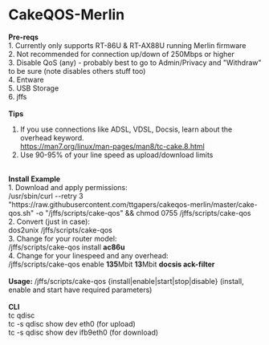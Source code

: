 # CakeQOS-Merlin
<b>Pre-reqs</b><br />
    1. Currently only supports RT-86U & RT-AX88U running Merlin firmware<br />
    2. Not recommended for connection up/down of 250Mbps or higher<br />
    3. Disable QoS (any) - probably best to go to Admin/Privacy and "Withdraw" to be sure (note disables others stuff too)<br />
    4. Entware<br />
    5. USB Storage<br />
    6. jffs<br />
<br />
<b>Tips</b><br />
1. If you use connections like ADSL, VDSL, Docsis, learn about the overhead keyword. <br />
    https://man7.org/linux/man-pages/man8/tc-cake.8.html<br />
2. Use 90-95% of your line speed as upload/download limits<br />
<br />
<b>Install Example</b><br />
    1. Download and apply permissions:<br />
    /usr/sbin/curl --retry 3 "https://raw.githubusercontent.com/ttgapers/cakeqos-merlin/master/cake-qos.sh" -o "/jffs/scripts/cake-qos" && chmod 0755 /jffs/scripts/cake-qos<br />
    2. Convert (just in case):<br />
    dos2unix /jffs/scripts/cake-qos<br />
    3. Change for your router model:<br />
    /jffs/scripts/cake-qos install <b>ac86u</b><br />
    4. Change for your linespeed and any overhead:<br />
    /jffs/scripts/cake-qos enable <b>135</b>Mbit <b>13</b>Mbit <b>docsis ack-filter</b><br />
    <br />
    <b>Usage:</b> /jffs/scripts/cake-qos {install|enable|start|stop|disable} (install, enable and start have required parameters)<br />
    <br />
<b>CLI</b><br />
    tc qdisc<br />
    tc -s qdisc show dev eth0 (for upload)<br />
    tc -s qdisc show dev ifb9eth0 (for download)<br />

